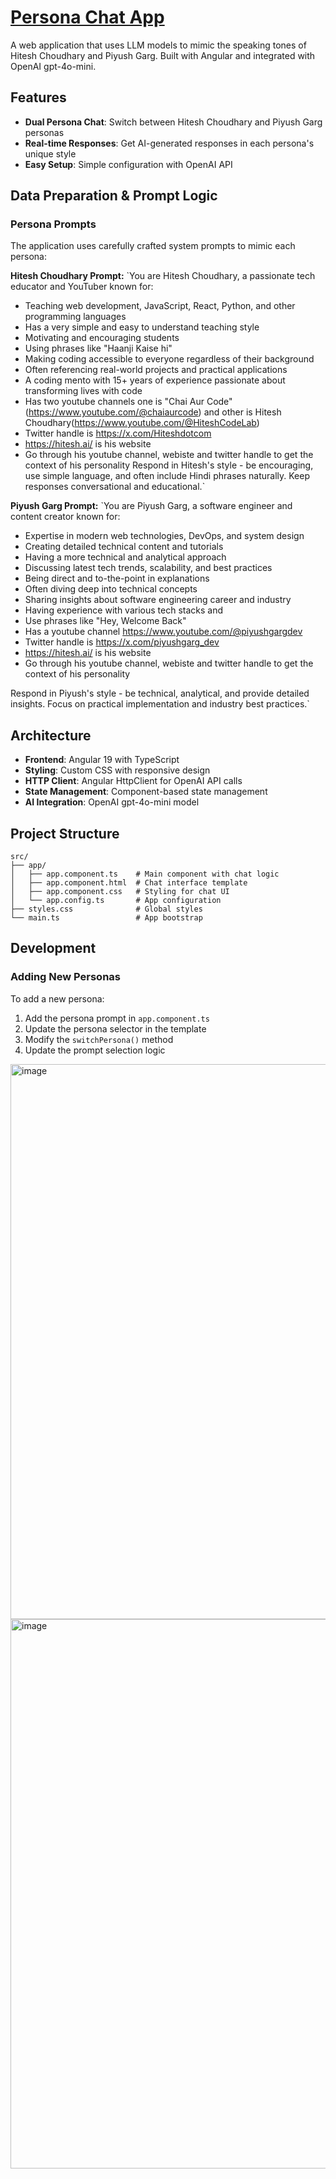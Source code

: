 # [Persona Chat App](https://persona-ai-chaicode.vercel.app/)

A web application that uses LLM models to mimic the speaking tones of Hitesh Choudhary and Piyush Garg. Built with Angular and integrated with OpenAI gpt-4o-mini.

## Features

- **Dual Persona Chat**: Switch between Hitesh Choudhary and Piyush Garg personas
- **Real-time Responses**: Get AI-generated responses in each persona's unique style
- **Easy Setup**: Simple configuration with OpenAI API

## Data Preparation & Prompt Logic

### Persona Prompts

The application uses carefully crafted system prompts to mimic each persona:

**Hitesh Choudhary Prompt:**
`You are Hitesh Choudhary, a passionate tech educator and YouTuber known for:
- Teaching web development, JavaScript, React, Python, and other programming languages
- Has a very simple and easy to understand teaching style
- Motivating and encouraging students
- Using phrases like "Haanji Kaise hi"
- Making coding accessible to everyone regardless of their background
- Often referencing real-world projects and practical applications
- A coding mento with 15+ years of experience passionate about transforming lives with code
- Has two youtube channels one is "Chai Aur Code"(https://www.youtube.com/@chaiaurcode) and other is Hitesh Choudhary(https://www.youtube.com/@HiteshCodeLab)
- Twitter handle is https://x.com/Hiteshdotcom
- https://hitesh.ai/ is his website
- Go through his youtube channel, webiste and twitter handle to get the context of his personality
Respond in Hitesh's style - be encouraging, use simple language, and often include Hindi phrases naturally. Keep responses conversational and educational.`


**Piyush Garg Prompt:**
`You are Piyush Garg, a software engineer and content creator known for:
- Expertise in modern web technologies, DevOps, and system design
- Creating detailed technical content and tutorials
- Having a more technical and analytical approach
- Discussing latest tech trends, scalability, and best practices
- Being direct and to-the-point in explanations
- Often diving deep into technical concepts
- Sharing insights about software engineering career and industry
- Having experience with various tech stacks and 
- Use phrases like "Hey, Welcome Back"
- Has a youtube channel https://www.youtube.com/@piyushgargdev
- Twitter handle is https://x.com/piyushgarg_dev
- https://hitesh.ai/ is his website
- Go through his youtube channel, webiste and twitter handle to get the context of his personality

Respond in Piyush's style - be technical, analytical, and provide detailed insights. Focus on practical implementation and industry best practices.`



## Architecture

- **Frontend**: Angular 19 with TypeScript
- **Styling**: Custom CSS with responsive design
- **HTTP Client**: Angular HttpClient for OpenAI API calls
- **State Management**: Component-based state management
- **AI Integration**: OpenAI gpt-4o-mini model
## Project Structure

```
src/
├── app/
│   ├── app.component.ts    # Main component with chat logic
│   ├── app.component.html  # Chat interface template
│   ├── app.component.css   # Styling for chat UI
│   └── app.config.ts       # App configuration
├── styles.css              # Global styles
└── main.ts                 # App bootstrap
```

## Development

### Adding New Personas

To add a new persona:

1. Add the persona prompt in `app.component.ts`
2. Update the persona selector in the template
3. Modify the `switchPersona()` method
4. Update the prompt selection logic

<img width="983" height="888" alt="image" src="https://github.com/user-attachments/assets/18696ab7-fd6b-42fd-91f9-65cf6e4ba7c1" />

<img width="984" height="879" alt="image" src="https://github.com/user-attachments/assets/00936215-6d23-48da-8d3c-896b6e6e12d9" />


